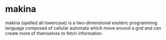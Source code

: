 # makina

makina (spelled all lowercase) is a two-dimensional esoteric programming language composed of cellular automata which move around a grid and can create more of themselves to fetch information.
